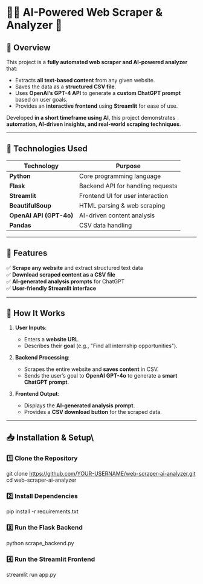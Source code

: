 # 🕵️‍♂️ AI-Powered Web Scraper & Analyzer 🚀

## **📌 Overview**
This project is a **fully automated web scraper and AI-powered analyzer** that:
- Extracts **all text-based content** from any given website.
- Saves the data as a **structured CSV file**.
- Uses **OpenAI’s GPT-4 API** to generate a **custom ChatGPT prompt** based on user goals.
- Provides an **interactive frontend** using **Streamlit** for ease of use.

Developed **in a short timeframe using AI**, this project demonstrates **automation, AI-driven insights, and real-world scraping techniques**.

---

## **🔧 Technologies Used**
| **Technology** | **Purpose** |
|---------------|------------|
| **Python** | Core programming language |
| **Flask** | Backend API for handling requests |
| **Streamlit** | Frontend UI for user interaction |
| **BeautifulSoup** | HTML parsing & web scraping |
| **OpenAI API (GPT-4o)** | AI-driven content analysis |
| **Pandas** | CSV data handling |

---

## **🎯 Features**
✅ **Scrape any website** and extract structured text data  
✅ **Download scraped content as a CSV file**  
✅ **AI-generated analysis prompts** for ChatGPT  
✅ **User-friendly Streamlit interface**  

---

## **🚀 How It Works**
1. **User Inputs**:
   - Enters a **website URL**.
   - Describes their **goal** (e.g., "Find all internship opportunities").
   
2. **Backend Processing**:
   - Scrapes the entire website and **saves content** in CSV.
   - Sends the user’s goal to **OpenAI GPT-4o** to generate a **smart ChatGPT prompt**.

3. **Frontend Output**:
   - Displays the **AI-generated analysis prompt**.
   - Provides a **CSV download button** for the scraped data.

---

## **📥 Installation & Setup**\

### **1️⃣ Clone the Repository**
git clone https://github.com/YOUR-USERNAME/web-scraper-ai-analyzer.git
cd web-scraper-ai-analyzer

### 2️⃣ Install Dependencies
pip install -r requirements.txt

### 3️⃣ Run the Flask Backend
python scrape_backend.py

### 4️⃣ Run the Streamlit Frontend
streamlit run app.py
